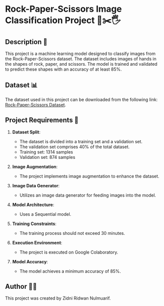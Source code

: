 # Rock-Paper-Scissors Image Classification Project 📁✂️🖐️

## Description 📜

This project is a machine learning model designed to classify images from the Rock-Paper-Scissors dataset. The dataset includes images of hands in the shapes of rock, paper, and scissors. The model is trained and validated to predict these shapes with an accuracy of at least 85%.

## Dataset 📊

The dataset used in this project can be downloaded from the following link:
[Rock-Paper-Scissors Dataset](https://github.com/dicodingacademy/assets/releases/download/release/rockpaperscissors.zip).

## Project Requirements 📝

1. **Dataset Split**:

   - The dataset is divided into a training set and a validation set.
   - The validation set comprises 40% of the total dataset.
   - Training set: 1314 samples
   - Validation set: 874 samples

2. **Image Augmentation**:

   - The project implements image augmentation to enhance the dataset.

3. **Image Data Generator**:

   - Utilizes an image data generator for feeding images into the model.

4. **Model Architecture**:

   - Uses a Sequential model.

5. **Training Constraints**:

   - The training process should not exceed 30 minutes.

6. **Execution Environment**:

   - The project is executed on Google Colaboratory.

7. **Model Accuracy**:
   - The model achieves a minimum accuracy of 85%.

## Author 👨‍💻

This project was created by Zidni Ridwan Nulmuarif.
